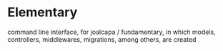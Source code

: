 # Elementary
command line interface, for joalcapa / fundamentary, in which models, controllers, middlewares, migrations, among others, are created
